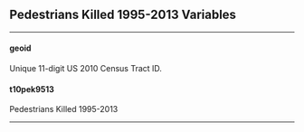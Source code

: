 

## Pedestrians Killed 1995-2013 Variables

---

#### **geoid**
Unique 11-digit US 2010 Census Tract ID.


#### **t10pek9513**
Pedestrians Killed 1995-2013

---


